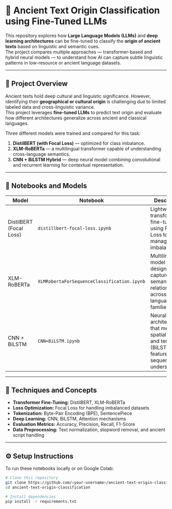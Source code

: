 # 🏺 Ancient Text Origin Classification using Fine-Tuned LLMs

This repository explores how **Large Language Models (LLMs)** and **deep learning architectures** can be fine-tuned to classify the **origin of ancient texts** based on linguistic and semantic cues.  
The project compares multiple approaches — transformer-based and hybrid neural models — to understand how AI can capture subtle linguistic patterns in low-resource or ancient language datasets.

---

## 📘 Project Overview

Ancient texts hold deep cultural and linguistic significance. However, identifying their **geographical or cultural origin** is challenging due to limited labeled data and cross-linguistic variance.  
This project leverages **fine-tuned LLMs** to predict text origin and evaluate how different architectures generalize across ancient and classical languages.

Three different models were trained and compared for this task:
1. **DistilBERT (with Focal Loss)** — optimized for class imbalance.  
2. **XLM-RoBERTa** — a multilingual transformer capable of understanding cross-language semantics.  
3. **CNN + BiLSTM Hybrid** — deep neural model combining convolutional and recurrent learning for contextual representation.

---

## 🧩 Notebooks and Models

| Model | Notebook | Description |
|--------|-----------|-------------|
| DistilBERT (Focal Loss) | `distillbert-focal-loss.ipynb` | Lightweight transformer fine-tuned using Focal Loss to manage class imbalance. |
| XLM-RoBERTa | `XLMRobertaForSequenceClassification.ipynb` | Multilingual model designed to capture semantic relationships across language families. |
| CNN + BiLSTM | `CNN+BiLSTM.ipynb` | Neural hybrid architecture that merges spatial (CNN) and temporal (BiLSTM) features for sequence understanding. |

---

## 🧠 Techniques and Concepts

- **Transformer Fine-Tuning:** DistilBERT, XLM-RoBERTa  
- **Loss Optimization:** Focal Loss for handling imbalanced datasets  
- **Tokenization:** Byte-Pair Encoding (BPE), SentencePiece  
- **Deep Learning:** CNN, BiLSTM, Attention mechanisms  
- **Evaluation Metrics:** Accuracy, Precision, Recall, F1-Score  
- **Data Preprocessing:** Text normalization, stopword removal, and ancient script handling  

---

## ⚙️ Setup Instructions

To run these notebooks locally or on Google Colab:

```bash
# Clone this repository
git clone https://github.com/<your-username>/ancient-text-origin-classification.git
cd ancient-text-origin-classification

# Install dependencies
pip install -r requirements.txt
